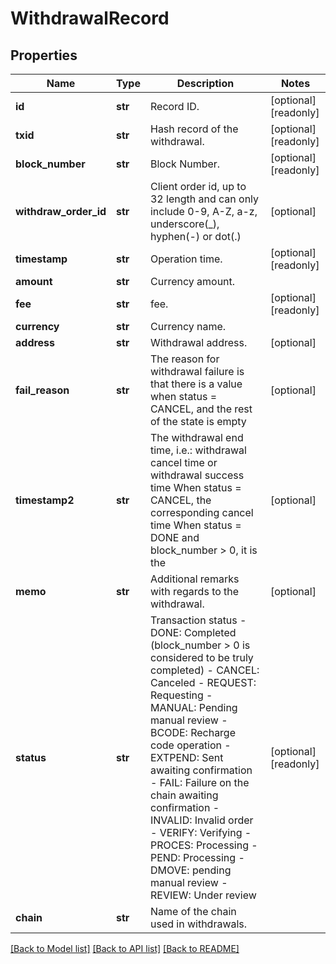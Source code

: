 # WithdrawalRecord

## Properties
Name | Type | Description | Notes
------------ | ------------- | ------------- | -------------
**id** | **str** | Record ID. | [optional] [readonly] 
**txid** | **str** | Hash record of the withdrawal. | [optional] [readonly] 
**block_number** | **str** | Block Number. | [optional] [readonly] 
**withdraw_order_id** | **str** | Client order id, up to 32 length and can only include 0-9, A-Z, a-z, underscore(_), hyphen(-) or dot(.)  | [optional] 
**timestamp** | **str** | Operation time. | [optional] [readonly] 
**amount** | **str** | Currency amount. | 
**fee** | **str** | fee. | [optional] [readonly] 
**currency** | **str** | Currency name. | 
**address** | **str** | Withdrawal address. | [optional] 
**fail_reason** | **str** | The reason for withdrawal failure is that there is a value when status &#x3D; CANCEL, and the rest of the state is empty | [optional] 
**timestamp2** | **str** | The withdrawal end time, i.e.: withdrawal cancel time or withdrawal success time When status &#x3D; CANCEL, the corresponding cancel time When status &#x3D; DONE and block_number &gt; 0, it is the | [optional] 
**memo** | **str** | Additional remarks with regards to the withdrawal. | [optional] 
**status** | **str** | Transaction status  - DONE: Completed (block_number &gt; 0 is considered to be truly completed) - CANCEL: Canceled - REQUEST: Requesting - MANUAL: Pending manual review - BCODE: Recharge code operation - EXTPEND: Sent awaiting confirmation - FAIL: Failure on the chain awaiting confirmation - INVALID: Invalid order - VERIFY: Verifying - PROCES: Processing - PEND: Processing - DMOVE: pending manual review - REVIEW: Under review | [optional] [readonly] 
**chain** | **str** | Name of the chain used in withdrawals. | 

[[Back to Model list]](../README.md#documentation-for-models) [[Back to API list]](../README.md#documentation-for-api-endpoints) [[Back to README]](../README.md)


